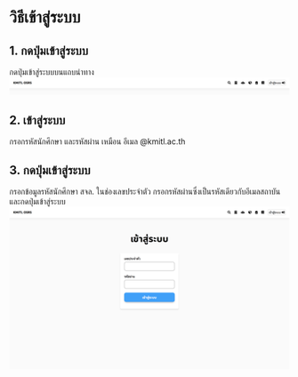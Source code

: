 # วิธีเข้าสู่ระบบ
## 1. กดปุ่มเข้าสู่ระบบ
กดปุ่มเข้าสู่ระบบบนแถบนำทาง
![](../img/navigation-bar/simple.png)
## 2. เข้าสู่ระบบ
 กรอกรหัสนักศึกษา และรหัสผ่าน เหมือน อีเมล @kmitl.ac.th
## 3. กดปุ่มเข้าสู่ระบบ
กรอกข้อมูลรหัสนักศึกษา สจล. ในช่องเลขประจำตัว กรอกรหัสผ่านซึ่งเป็นรหัสเดียวกับอีเมลสถาบัน และกดปุ่มเข้าสู่ระบบ
![](../img/Screen%20Shot%202018-04-19%20at%2009.07.15.png)
